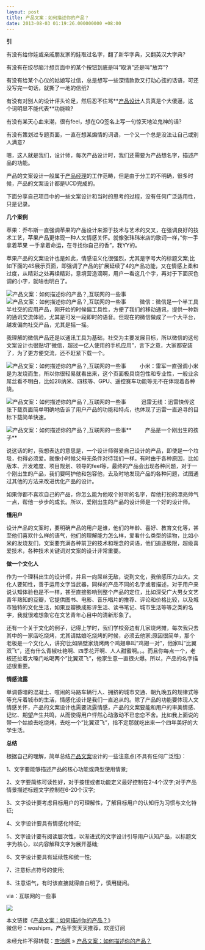 ```yaml
---
layout: post
title: 产品文案：如何描述你的产品？
date: 2013-08-03 01:19:26.000000000 +08:00
---
```


**引**

有没有给你娃或亲戚朋友家的娃取过名字，翻了新华字典，又翻英汉大字典?

有没有在绞尽脑汁想页面中的某个按钮到底是叫”取消”还是叫”放弃”?

有没有给某个心仪的姑娘写过信，总是想写一些深情款款又打动心弦的话语，可还没写完一句话，就撕了一地的信纸?

有没有对别人的设计评头论足，然后忍不住骂**<span class="wp_keywordlink_affiliate">[产品设计](http://www.woshipm.com/tag/%E4%BA%A7%E5%93%81%E8%AE%BE%E8%AE%A1 "产品设计")</span>人员真是个大傻逼，这个词明显不能代表**功能嘛?

有没有某天心血来潮，很有feel，想在QQ签名上写一句惊天地泣鬼神的话?

有没有策划过专题页面，一直在想某煽情的词语，一个又一个总是没法让自己或别人满意?

嗯，这人就是我们，设计师，每次产品设计时，我们还需要为产品想名字，描述产品的功能。

产品的文案设计一般属于<span class="wp_keywordlink_affiliate">[产品经理](http://www.woshipm.com/tag/%E4%BA%A7%E5%93%81%E7%BB%8F%E7%90%86 "产品经理")</span>的工作范畴，但是由于分工的不明确，很多时候，产品的文案设计都是UCD完成的。

下面分享自己项目中的一些文案设计和当时的思考的过程，没有任何广泛适用性，只是记录。

**几个案例**

苹果：乔布斯一直强调苹果的产品设计来源于技术与艺术的交叉，在强调良好的技术工艺，苹果产品更体现一种人文情感关怀。就像张玮玮米店的歌词一样，”你一手拿着苹果 一手拿着命运，在寻找你自己的香”，我YY的。

苹果产品的文案设计也是如此，情感语义化很强烈，尤其是字号大的标题文案;比如下面的4S展示页面，即强调了产品的扩展延续了4的产品功能，又在情感上柔和过度，从精彩之处再续精彩，意境营造滴啊，用户一看这几个字，再对于下面灰色调的小字，就啥也明白了。

![产品文案：如何描述你的产品？,互联网的一些事](http://www.woshipm.com/wp-content/uploads/2013/08/8af20279ec016b09e1fdb07b803f5dd1.jpg)![产品文案：如何描述你的产品？,互联网的一些事](http://www.woshipm.com/wp-content/uploads/2013/08/634e08ae91b6577943504d1c74d16fdd.jpg)         微信：微信是一个半工具半社交的应用产品，刚开始的时候偏工具性，方便了我们的移动通讯，提供一种新的通讯交流体验，尤其是可发一段即时的语音。但现在的微信做成了一个大平台，越发偏向社交产品，尤其是摇一摇。

我理解的微信产品还是以通讯工具为基础，社交为主要发展目标，所以微信的这句文案设计也很贴切”微信，超过一亿人使用的手机应用”，言下之意，大家都安装了，为了更方便交流，还不赶紧下载一个。

![产品文案：如何描述你的产品？,互联网的一些事](http://www.woshipm.com/wp-content/uploads/2013/08/7597c9e8903b55ea8ed17742674b55d4.jpg)         小米：雷军一直强调小米是为发烧而生，所以你很轻易就看出来，这个页面极具烧包性和专业性，一般业余屌丝看不明白，比如28纳米、四核等、GPU、遥控赛车功能等无不在体现着各种烧。

![产品文案：如何描述你的产品？,互联网的一些事](http://www.woshipm.com/wp-content/uploads/2013/08/dcdbf2a2122c8ad25991af87d5400f75.jpg)          迅雷无线：迅雷快传这张下载页面简单明确地告诉了用户产品的功能和特点，也体现了迅雷一直追寻的目标下载简单快速。

![产品文案：如何描述你的产品？,互联网的一些事](http://www.woshipm.com/wp-content/uploads/2013/08/8d28bbf1209e60553597a30856cd6ee8.jpg)**         产品是一个刚出生的孩子**

说这话的时，我想表达的意思是，一个设计师得爱自己设计的产品，即使是一个垃圾，也得必须爱。就像小时候父母无条件对待我们一样。有时由于各种原因，比如版本、开发难度、项目规划、领导的feel等，最终的产品会出现各种问题，对于一个刚出生的产品，我们要呵护他和包容他，去及时地发现产品的各种问题，试图通过其他的方法来改进优化产品的设计。

如果你都不喜欢自己的产品，你怎么能为他取个好听的名字，帮他打扮的漂亮帅气一点，帮他一步步的成长。所以，爱刚出生的产品的设计师是一个好的设计师。

**懂用户**

设计产品的文案时，要明确产品的用户是谁，他们的年龄、喜好、教育文化等，甚至他们喜欢什么样的语气，他们的理解能力怎么样，爱看什么类型的读物，比如小米的发烧友们，文案要充满各种前卫的技术和理念的词语，他们追逐极限，超级喜爱技术，各种技术关键词对文案的设计非常重要。

**做一个文化人**

作为一个理科出生的设计师，并且一向屌丝无敌，说到文化，我倍感压力山大。文化人要知性，善于运用文字当武器，同样的产品不同的名字或者描述，对于用户来说认知体验也是不一样，甚至直接影响到整个产品的定位，比如深受广大男女文艺青年熟知的豆瓣，它提供图书、电影、音乐唱片的推荐、评论和价格比较，以及城市独特的文化生活，如果豆瓣换成影评生活、读书笔记、城市生活等等之类的名字，我就很难想象它在文艺青年心目中的清新形象了。

还有一个关于文化的例子，记得上学时，我们学校旁边有几家烧烤摊，每次我只去其中的一家店吃烧烤，尤其请姑娘吃烧烤的时候，必须去他家;原因很简单，那个老板是一个文化人，讲究!比如隔壁家烧烤两个鸡翅串叫”鸡翅一对”，他家叫”比翼双飞”，还有什么青椒吐艳啊、四季花开啊、人人甜蜜啊。。。而且你每点一个，老板还扯着大嗓门吆喝两个”比翼双飞”，他家生意一直很火爆。所以，产品的名字描述很重要。

**情感流露**

单调昏暗的混凝土、喧闹的马路车辆行人、拥挤的城市交通、朝九晚五的规律式等等充斥着城市的生活，情感化设计是我们一直追从的。除了产品的功能要体现人文情感关怀，产品的文案设计也需要流露情感，产品的文案要能和用户的审美情感、记忆、期望产生共鸣，从而使得用户怦然心动激动不已恋恋不舍。比如我上面说的带一个姑娘去吃烧烤，去吃一个”比翼双飞”，指不定那就吃出来一个四年美好的大学生活。

**总结**

根据自己的理解，简单总结<span class="wp_keywordlink_affiliate">[产品文案](http://www.woshipm.com/tag/%E4%BA%A7%E5%93%81%E6%96%87%E6%A1%88 "查看 产品文案 中的全部文章")</span>设计的一些注意点(不具有任何广泛性)：

1、文字要能够描述产品的核心功能或典型使用情景;

2、文字要简练可读性好，对于按钮或者功能定义最好控制在2-4个汉字;对于产品情景描述标题文字控制在6-20个汉字;

3、文字设计要考虑目标用户的可理解性，了解目标用户的认知行为习惯与文化特征;

4、文字设计要具有情感化特征;

5、文字设计要有阅读层次性，以渐进式的文字设计引导用户认知产品，以标题文字为核心，以内容解释文字为展开基础;

6、文字设计要具有延续性和统一性;

7、注意标点符号的使用;

8、注意语气，有时该直接就得直白明了，慎用疑问。

via：互联网的一些事

![](http://www.woshipm.com/?feed-stats-post-id=36884)

本文链接《[产品文案：如何描述你的产品？](http://www.woshipm.com/pd/36884.html "产品文案：如何描述你的产品？")》  
微信号：woshipm，产品干货天天推荐，欢迎订阅

未经允许不得转载：[空洽网](http://kongqia.com) » [产品文案：如何描述你的产品？](http://kongqia.com/17600.html)


